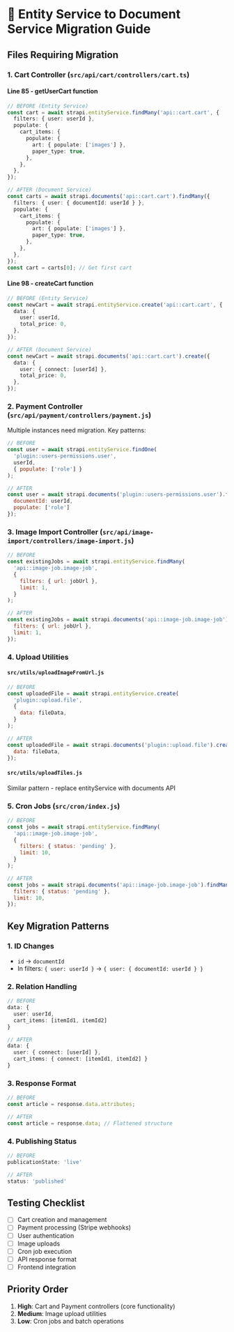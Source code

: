 # 📝 Entity Service to Document Service Migration Guide

## Files Requiring Migration

### 1. **Cart Controller** (`src/api/cart/controllers/cart.ts`)

#### Line 85 - getUserCart function
```typescript
// BEFORE (Entity Service)
const cart = await strapi.entityService.findMany('api::cart.cart', {
  filters: { user: userId },
  populate: {
    cart_items: {
      populate: {
        art: { populate: ['images'] },
        paper_type: true,
      },
    },
  },
});

// AFTER (Document Service)
const carts = await strapi.documents('api::cart.cart').findMany({
  filters: { user: { documentId: userId } },
  populate: {
    cart_items: {
      populate: {
        art: { populate: ['images'] },
        paper_type: true,
      },
    },
  },
});
const cart = carts[0]; // Get first cart
```

#### Line 98 - createCart function
```typescript
// BEFORE (Entity Service)
const newCart = await strapi.entityService.create('api::cart.cart', {
  data: {
    user: userId,
    total_price: 0,
  },
});

// AFTER (Document Service)
const newCart = await strapi.documents('api::cart.cart').create({
  data: {
    user: { connect: [userId] },
    total_price: 0,
  },
});
```

### 2. **Payment Controller** (`src/api/payment/controllers/payment.js`)

Multiple instances need migration. Key patterns:
```javascript
// BEFORE
const user = await strapi.entityService.findOne(
  'plugin::users-permissions.user',
  userId,
  { populate: ['role'] }
);

// AFTER
const user = await strapi.documents('plugin::users-permissions.user').findOne({
  documentId: userId,
  populate: ['role']
});
```

### 3. **Image Import Controller** (`src/api/image-import/controllers/image-import.js`)

```javascript
// BEFORE
const existingJobs = await strapi.entityService.findMany(
  'api::image-job.image-job',
  {
    filters: { url: jobUrl },
    limit: 1,
  }
);

// AFTER
const existingJobs = await strapi.documents('api::image-job.image-job').findMany({
  filters: { url: jobUrl },
  limit: 1,
});
```

### 4. **Upload Utilities**

#### `src/utils/uploadImageFromUrl.js`
```javascript
// BEFORE
const uploadedFile = await strapi.entityService.create(
  'plugin::upload.file',
  {
    data: fileData,
  }
);

// AFTER
const uploadedFile = await strapi.documents('plugin::upload.file').create({
  data: fileData,
});
```

#### `src/utils/uploadTiles.js`
Similar pattern - replace entityService with documents API

### 5. **Cron Jobs** (`src/cron/index.js`)

```javascript
// BEFORE
const jobs = await strapi.entityService.findMany(
  'api::image-job.image-job',
  {
    filters: { status: 'pending' },
    limit: 10,
  }
);

// AFTER
const jobs = await strapi.documents('api::image-job.image-job').findMany({
  filters: { status: 'pending' },
  limit: 10,
});
```

## Key Migration Patterns

### 1. **ID Changes**
- `id` → `documentId`
- In filters: `{ user: userId }` → `{ user: { documentId: userId } }`

### 2. **Relation Handling**
```typescript
// BEFORE
data: {
  user: userId,
  cart_items: [itemId1, itemId2]
}

// AFTER
data: {
  user: { connect: [userId] },
  cart_items: { connect: [itemId1, itemId2] }
}
```

### 3. **Response Format**
```typescript
// BEFORE
const article = response.data.attributes;

// AFTER
const article = response.data; // Flattened structure
```

### 4. **Publishing Status**
```typescript
// BEFORE
publicationState: 'live'

// AFTER
status: 'published'
```

## Testing Checklist

- [ ] Cart creation and management
- [ ] Payment processing (Stripe webhooks)
- [ ] User authentication
- [ ] Image uploads
- [ ] Cron job execution
- [ ] API response format
- [ ] Frontend integration

## Priority Order

1. **High**: Cart and Payment controllers (core functionality)
2. **Medium**: Image upload utilities
3. **Low**: Cron jobs and batch operations